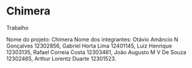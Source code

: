 # Chimera
Trabalho 

Nome do projeto: Chimera
Nome dos integrantes: 
Otávio Amâncio N Gonçalves 12302856, 
Gabriel Horta Lima 12401145, 
Luiz Henrique 12303135, 
Rafael Correia Costa 12303461, 
João Augusto M V De Souza 12302465, 
Arthur Lorentz Duarte 12301523.
